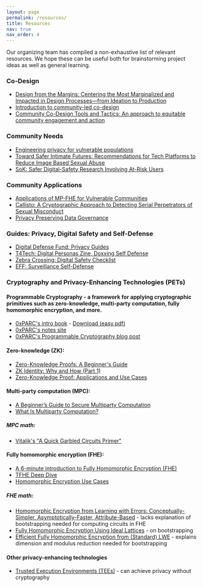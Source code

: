 ```yaml
---
layout: page
permalink: /resources/
title: Resources
nav: true
nav_order: 4
---
```


Our organizing team has compiled a non-exhaustive list of relevant resources. We hope these can be useful both for brainstorming project ideas as well as general learning.

### Co-Design

- [Design from the Margins: Centering the Most Marginalized and Impacted in Design Processes—from Ideation to Production](https://www.belfercenter.org/publication/design-margins)
- [Introduction to community-led co-design](https://co-design.inclusivedesign.ca/introduction/)
- [Community Co-Design Tools and Tactics: An approach to equitable community engagement and action](https://dmc.mn/wp-content/uploads/2022/01/Community_CoDesign_Booklet.pdf)

### Community Needs

- [Engineering privacy for vulnerable populations](https://recapworkshop.online/recap24/contributions/troncoso-privacy-vulnerable-populations.html)
- [Toward Safer Intimate Futures: Recommendations for Tech Platforms to Reduce Image Based Sexual Abuse](https://www.eswalliance.org/toward_safer_intimate_futures_recommendations_tech_platforms_reduce_image_based_abuse)
- [SoK: Safer Digital-Safety Research Involving At-Risk Users](https://arxiv.org/abs/2309.00735)

### Community Applications

- [Applications of MP-FHE for Vulnerable Communities](https://www.rileynwong.com/blog/2024/11/17/talk-applications-of-mp-fhe-for-vulnerable-communities)
- [Callisto: A Cryptographic Approach to Detecting Serial Perpetrators of Sexual Misconduct](https://par.nsf.gov/servlets/purl/10061833)
- [Privacy Preserving Data Governance](https://ash.harvard.edu/resources/privacy-preserving-data-governance/)

### Guides: Privacy, Digital Safety and Self-Defense

- [Digital Defense Fund: Privacy Guides](https://digitaldefensefund.org/ddf-guides)
- [T4Tech: Digital Personas Zine, Doxxing Self Defense](https://t4tech-nyc.github.io/)
- [Zebra Crossing: Digital Safety Checklist](https://zebracrossing.narwhalacademy.org/)
- [EFF: Surveillance Self-Defense](https://ssd.eff.org/)

### Cryptography and Privacy-Enhancing Technologies (PETs)

#### Programmable Cryptography - a framework for applying cryptographic primitives such as zero-knowledge, multi-party computation, fully homomorphic encryption, and more. 

- [0xPARC's intro book](https://github.com/0xPARC/0xparc-intro-book) - [Download (easy.pdf)](https://github.com/0xPARC/0xparc-intro-book/releases/)
- [0xPARC's notes site](https://notes.0xparc.org/)
- [0xPARC's Programmable Cryptography blog post](https://0xparc.org/blog/programmable-cryptography-1)

#### Zero-knowledge (ZK):

- [Zero-Knowledge Proofs: A Beginner's Guide](https://www.dock.io/post/zero-knowledge-proofs)
- [ZK Identity: Why and How (Part 1)](https://0xparc.org/blog/zk-id-1)
- [Zero-Knowledge Proof: Applications and Use Cases](https://chain.link/education-hub/zero-knowledge-proof-use-cases)

#### Multi-party computation (MPC):

- [A Beginner’s Guide to Secure Multiparty Computation](https://medium.com/@keylesstech/a-beginners-guide-to-secure-multiparty-computation-dc3fb9365458)
- [What Is Multiparty Computation?](https://digitalprivacy.ieee.org/publications/topics/what-is-multiparty-computation)

##### MPC math:

- [Vitalik's "A Quick Garbled Circuits Primer"](https://vitalik.eth.limo/general/2020/03/21/garbled.html)

#### Fully homomorphic encryption (FHE):

- [A 6-minute introduction to Fully Homomorphic Encryption (FHE)](https://www.zama.ai/introduction-to-homomorphic-encryption)
- [TFHE Deep Dive](https://www.zama.ai/post/tfhe-deep-dive-part-1)
- [Homomorphic Encryption Use Cases](https://digitalprivacy.ieee.org/publications/topics/homomorphic-encryption-use-cases)

##### FHE math:

- [Homomorphic Encryption from Learning with Errors: Conceptually-Simpler, Asymptotically-Faster, Attribute-Based](https://eprint.iacr.org/2013/340.pdf) - lacks explanation of bootstrapping needed for computing circuits in FHE
- [Fully Homomorphic Encryption Using Ideal Lattices](https://www.cs.cmu.edu/~odonnell/hits09/gentry-homomorphic-encryption.pdf) - on bootstrapping
- [Efficient Fully Homomorphic Encryption from (Standard) LWE](https://eprint.iacr.org/2011/344.pdf) - explains dimension and modulus reduction needed for bootstrapping

#### Other privacy-enhancing technologies

- [Trusted Execution Environments (TEEs)](https://www.trustonic.com/technical-articles/what-is-a-trusted-execution-environment-tee/) - can achieve privacy without cryptography
